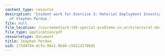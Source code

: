 ```yaml
---
content_type: resource
description: 'Student work for Exercise 3: Material Deployment Investigation courtesy
  of Stephen Perdue.'
file: null
file_location: /coursemedia/4-195-special-problems-in-architectural-design-spring-2005/175d4f04dcfe99a19bd4c5b21d170b02_3perdue.pdf
file_type: application/pdf
resourcetype: Document
title: Stephen Perdue
uid: 175d4f04-dcfe-99a1-9bd4-c5b21d170b02
---
```

